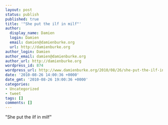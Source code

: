 ```yaml
---
layout: post
status: publish
published: true
title: '"She put the ilf in milf"'
author:
  display_name: Damien
  login: Damien
  email: damien@damienburke.org
  url: http://damienburke.org
author_login: Damien
author_email: damien@damienburke.org
author_url: http://damienburke.org
wordpress_id: 874
wordpress_url: http://www.damienburke.org/2010/08/26/she-put-the-ilf-in-milf/
date: '2010-08-26 14:00:36 +0000'
date_gmt: '2010-08-26 19:00:36 +0000'
categories:
- Uncategorized
- tweet
tags: []
comments: []
---
```

<p>"She put the ilf in milf"</p>
